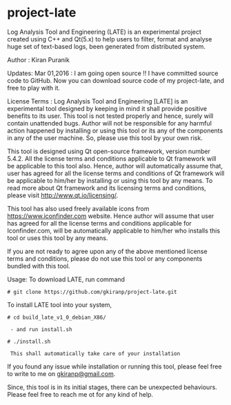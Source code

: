 # project-late
Log Analysis Tool and Engineering (LATE) is an experimental project created using C++ and Qt(5.x) to help users to filter, format and analyse huge set of text-based logs, been generated from distributed system.

Author : Kiran Puranik

Updates:
Mar 01,2016 : I am going open source !!
I have committed source code to GitHub. Now you can download source code of my project-late, and free to play with it.

License Terms : Log Analysis Tool and Engineering [LATE] is an experimental tool designed by keeping in mind it shall provide positive benefits to its user. This tool is not tested properly and hence, surely will contain unattended bugs. Author will not be responsible for any harmful action happened by installing or using this tool or its any of the components in any of the user machine. So, please use this tool by your own risk.

This tool is designed using Qt open-source framework, version number 5.4.2. All the license terms and conditions applicable to Qt framework will be applicable to this tool also. Hence, author will automatically assume that, user has agreed for all the license terms and conditions of Qt framework will be applicable to him/her by installing or using this tool by any means. To read more about Qt framework and its licensing terms and conditions, please visit http://www.qt.io/licensing/.

This tool has also used freely available icons from https://www.iconfinder.com website. Hence author will assume that user has agreed for all the license terms and conditions applicable for Iconfinder.com, will be automatically applicable to him/her who installs this tool or uses this tool by any means.

If you are not ready to agree upon any of the above mentioned license terms and conditions, please do not use this tool or any components bundled with this tool.


Usage:
To download LATE, run command 

	# git clone https://github.com/gkiranp/project-late.git

To install LATE tool into your system,
	
	# cd build_late_v1_0_debian_X86/
	
     - and run install.sh 
     
	# ./install.sh
     
     This shall automatically take care of your installation


If you found any issue while installation or running this tool, please feel free to write to me on gkiranp@gmail.com.


Since, this tool is in its initial stages, there can be unexpected behaviours. Please feel free to reach me ot for any kind of help.
